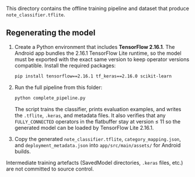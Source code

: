 This directory contains the offline training pipeline and dataset that produce
`note_classifier.tflite`.

## Regenerating the model

1. Create a Python environment that includes **TensorFlow 2.16.1**. The Android
   app bundles the 2.16.1 TensorFlow Lite runtime, so the model must be exported
   with the exact same version to keep operator versions compatible. Install the
   required packages:

   ```bash
   pip install tensorflow==2.16.1 tf_keras==2.16.0 scikit-learn
   ```

2. Run the full pipeline from this folder:

   ```bash
   python complete_pipeline.py
   ```

   The script trains the classifier, prints evaluation examples, and writes the
   `.tflite`, `.keras`, and metadata files. It also verifies that any
   `FULLY_CONNECTED` operators in the flatbuffer stay at version ≤ 11 so the
   generated model can be loaded by TensorFlow Lite 2.16.1.

3. Copy the generated `note_classifier.tflite`, `category_mapping.json`, and
   `deployment_metadata.json` into `app/src/main/assets/` for Android builds.

Intermediate training artefacts (SavedModel directories, `.keras` files, etc.)
are not committed to source control.
